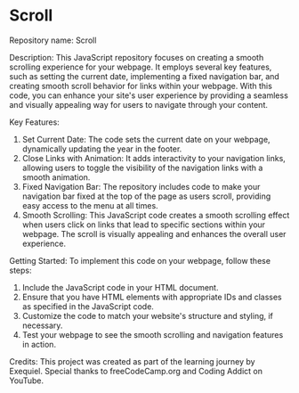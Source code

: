 # Scroll

Repository name: Scroll

Description:
This JavaScript repository focuses on creating a smooth scrolling experience for your webpage. It employs several key features, such as setting the current date, implementing a fixed navigation bar, and creating smooth scroll behavior for links within your webpage. With this code, you can enhance your site's user experience by providing a seamless and visually appealing way for users to navigate through your content.

Key Features:
1) Set Current Date: The code sets the current date on your webpage, dynamically updating the year in the footer.
2) Close Links with Animation: It adds interactivity to your navigation links, allowing users to toggle the visibility of the navigation links with a smooth animation.
3) Fixed Navigation Bar: The repository includes code to make your navigation bar fixed at the top of the page as users scroll, providing easy access to the menu at all times.
4) Smooth Scrolling: This JavaScript code creates a smooth scrolling effect when users click on links that lead to specific sections within your webpage. The scroll is visually appealing and enhances the overall user experience.

Getting Started:
To implement this code on your webpage, follow these steps:
1) Include the JavaScript code in your HTML document.
2) Ensure that you have HTML elements with appropriate IDs and classes as specified in the JavaScript code.
3) Customize the code to match your website's structure and styling, if necessary.
4) Test your webpage to see the smooth scrolling and navigation features in action.

Credits:
This project was created as part of the learning journey by Exequiel. Special thanks to freeCodeCamp.org and Coding Addict on YouTube.
